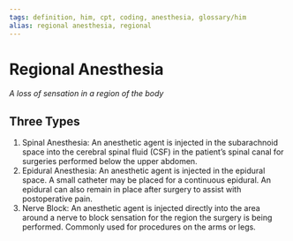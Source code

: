 ```yaml
---
tags: definition, him, cpt, coding, anesthesia, glossary/him
alias: regional anesthesia, regional
---
```

# Regional Anesthesia
*A loss of sensation in a region of the body*

## Three Types
1. Spinal Anesthesia: An anesthetic agent is injected in the subarachnoid space into the cerebral spinal fluid (CSF) in the patient’s spinal canal for surgeries performed below the upper abdomen.
2. Epidural Anesthesia: An anesthetic agent is injected in the epidural space. A small catheter may be placed for a continuous epidural. An epidural can also remain in place after surgery to assist with postoperative pain.
3. Nerve Block: An anesthetic agent is injected directly into the area around a nerve to block sensation for the region the surgery is being performed. Commonly used for procedures on the arms or legs.